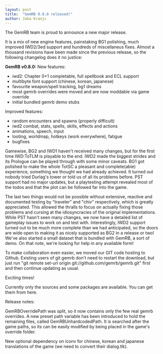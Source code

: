 ```yaml
---
layout: post
title:  "GemRB 0.8.0 released!"
author: Jaka Kranjc
---
```


The GemRB team is proud to announce a new major release.

It is a mix of new engine features, painstaking BG1 polishing, much improved IWD2/3ed support and hundreds
of miscellaneus fixes. Almost a thousand revisions have been made since the previous release, so the
following changelog does it no justice:

**GemRB v0.8.0:**
New features:
- iwd2: Chapter 0+1 completable, full spellbook and ECL support
- multibyte font support (chinese, korean, japanese)
- favourite weapon/spell tracking, bg1 dreams
- most gemrb overrides were moved and are now moddable via game override
- initial bundled gemrb demo stubs

Improved features:
- random encounters and spawns (properly difficult)
- iwd2 combat, stats, spells, skills, effects and actions
- animations, speech, input
- looting, worldmap, hotkeys (work everywhere), fatigue
- bugfixes

Gamewise, BG2 and IWD1 haven't received many changes, but for the first time IWD:ToTLM is playable to the end. 
IWD2 made the biggest strides and its Prologue can be played through with some minor caveats. BG1 got polished
to make the whole TotSC a pleasant and complete(able) experience, something we thought we had already achieved.
It turned out nobody tried Durlag's tower or told us of all its problems before. PST support had no major updates,
but a playtesting attempt revealed most of the todos and that the plot can be followed far into the game.

The last two things would not be possible without extensive, reactive and documented testing by "traveler" and "chiv"
respectively, which is greatly appreciated. This allowed the thralls to focus on actually fixing those problems and
cursing at the idiosyncracies of the original implementations. While PST hasn't seen many changes, we now have a
detailed list of gameplay issues to work on and test with. Interestingly, IWD2 support turned out to be much more
complete than we had anticipated, so the doors are wide open to making it as nicely supported as BG2 in a release
or two! We've also started a small dataset that is bundled with GemRB, a sort of demo. On that note, we're looking
for help in any available form!

To make collaboration even easier, we moved our GIT code hosting to Github. Existing users of git gemrb don't
need to restart the download, but just run "git remote set-url origin git://github.com/gemrb/gemrb.git" first
and then continue updating as usual.

Exciting times!

Currently only the sources and some packages are available. You can get them from here.

Release notes:

GemRBOverridePath was split, so it now contains only the few real gemrb
overrides. A new preset path variable has been introduced to hold the
remaining files, called GemRBUnhardcodedPath. It is searched after the
game paths, so its can be easily modified by being placed in the game's
override folder.

New optional dependency on iconv for chinese, korean and japanese
translations of the game (we need to convert their dialog.tlk).


